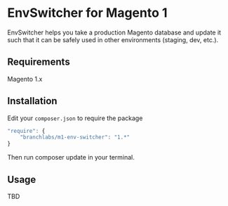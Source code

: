EnvSwitcher for Magento 1
=========================

EnvSwitcher helps you take a production Magento database and update it
such that it can be safely used in other environments (staging, dev, etc.).

Requirements
--------
Magento 1.x


Installation
--------

Edit your `composer.json` to require the package
```js
"require": {
    "branchlabs/m1-env-switcher": "1.*"
}
```

Then run composer update in your terminal.

Usage
--------
TBD

